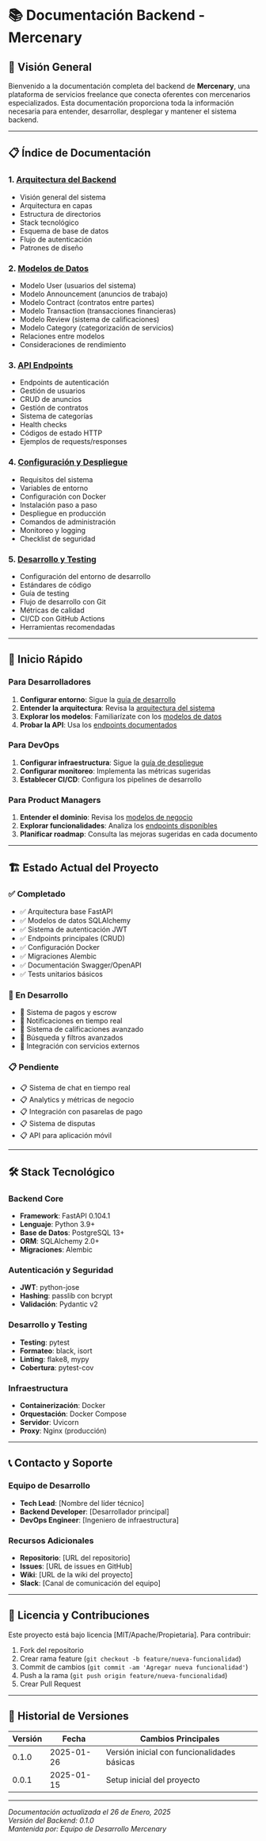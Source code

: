 # **📚 Documentación Backend - Mercenary**

## **🎯 Visión General**

Bienvenido a la documentación completa del backend de **Mercenary**, una plataforma de servicios freelance que conecta oferentes con mercenarios especializados. Esta documentación proporciona toda la información necesaria para entender, desarrollar, desplegar y mantener el sistema backend.

---

## **📋 Índice de Documentación**

### **1. [Arquitectura del Backend](01_Arquitectura_Backend.md)**
- Visión general del sistema
- Arquitectura en capas
- Estructura de directorios
- Stack tecnológico
- Esquema de base de datos
- Flujo de autenticación
- Patrones de diseño

### **2. [Modelos de Datos](02_Modelos_de_Datos.md)**
- Modelo User (usuarios del sistema)
- Modelo Announcement (anuncios de trabajo)
- Modelo Contract (contratos entre partes)
- Modelo Transaction (transacciones financieras)
- Modelo Review (sistema de calificaciones)
- Modelo Category (categorización de servicios)
- Relaciones entre modelos
- Consideraciones de rendimiento

### **3. [API Endpoints](03_API_Endpoints.md)**
- Endpoints de autenticación
- Gestión de usuarios
- CRUD de anuncios
- Gestión de contratos
- Sistema de categorías
- Health checks
- Códigos de estado HTTP
- Ejemplos de requests/responses

### **4. [Configuración y Despliegue](04_Configuracion_y_Despliegue.md)**
- Requisitos del sistema
- Variables de entorno
- Configuración con Docker
- Instalación paso a paso
- Despliegue en producción
- Comandos de administración
- Monitoreo y logging
- Checklist de seguridad

### **5. [Desarrollo y Testing](05_Desarrollo_y_Testing.md)**
- Configuración del entorno de desarrollo
- Estándares de código
- Guía de testing
- Flujo de desarrollo con Git
- Métricas de calidad
- CI/CD con GitHub Actions
- Herramientas recomendadas

---

## **🚀 Inicio Rápido**

### **Para Desarrolladores**
1. **Configurar entorno**: Sigue la [guía de desarrollo](05_Desarrollo_y_Testing.md#configuración-del-entorno-de-desarrollo)
2. **Entender la arquitectura**: Revisa la [arquitectura del sistema](01_Arquitectura_Backend.md)
3. **Explorar los modelos**: Familiarízate con los [modelos de datos](02_Modelos_de_Datos.md)
4. **Probar la API**: Usa los [endpoints documentados](03_API_Endpoints.md)

### **Para DevOps**
1. **Configurar infraestructura**: Sigue la [guía de despliegue](04_Configuracion_y_Despliegue.md)
2. **Configurar monitoreo**: Implementa las métricas sugeridas
3. **Establecer CI/CD**: Configura los pipelines de desarrollo

### **Para Product Managers**
1. **Entender el dominio**: Revisa los [modelos de negocio](02_Modelos_de_Datos.md)
2. **Explorar funcionalidades**: Analiza los [endpoints disponibles](03_API_Endpoints.md)
3. **Planificar roadmap**: Consulta las mejoras sugeridas en cada documento

---

## **🏗️ Estado Actual del Proyecto**

### **✅ Completado**
- ✅ Arquitectura base FastAPI
- ✅ Modelos de datos SQLAlchemy
- ✅ Sistema de autenticación JWT
- ✅ Endpoints principales (CRUD)
- ✅ Configuración Docker
- ✅ Migraciones Alembic
- ✅ Documentación Swagger/OpenAPI
- ✅ Tests unitarios básicos

### **🔄 En Desarrollo**
- 🔄 Sistema de pagos y escrow
- 🔄 Notificaciones en tiempo real
- 🔄 Sistema de calificaciones avanzado
- 🔄 Búsqueda y filtros avanzados
- 🔄 Integración con servicios externos

### **📋 Pendiente**
- 📋 Sistema de chat en tiempo real
- 📋 Analytics y métricas de negocio
- 📋 Integración con pasarelas de pago
- 📋 Sistema de disputas
- 📋 API para aplicación móvil

---

## **🛠️ Stack Tecnológico**

### **Backend Core**
- **Framework**: FastAPI 0.104.1
- **Lenguaje**: Python 3.9+
- **Base de Datos**: PostgreSQL 13+
- **ORM**: SQLAlchemy 2.0+
- **Migraciones**: Alembic

### **Autenticación y Seguridad**
- **JWT**: python-jose
- **Hashing**: passlib con bcrypt
- **Validación**: Pydantic v2

### **Desarrollo y Testing**
- **Testing**: pytest
- **Formateo**: black, isort
- **Linting**: flake8, mypy
- **Cobertura**: pytest-cov

### **Infraestructura**
- **Containerización**: Docker
- **Orquestación**: Docker Compose
- **Servidor**: Uvicorn
- **Proxy**: Nginx (producción)

---

## **📞 Contacto y Soporte**

### **Equipo de Desarrollo**
- **Tech Lead**: [Nombre del líder técnico]
- **Backend Developer**: [Desarrollador principal]
- **DevOps Engineer**: [Ingeniero de infraestructura]

### **Recursos Adicionales**
- **Repositorio**: [URL del repositorio]
- **Issues**: [URL de issues en GitHub]
- **Wiki**: [URL de la wiki del proyecto]
- **Slack**: [Canal de comunicación del equipo]

---

## **📄 Licencia y Contribuciones**

Este proyecto está bajo licencia [MIT/Apache/Propietaria]. Para contribuir:

1. Fork del repositorio
2. Crear rama feature (`git checkout -b feature/nueva-funcionalidad`)
3. Commit de cambios (`git commit -am 'Agregar nueva funcionalidad'`)
4. Push a la rama (`git push origin feature/nueva-funcionalidad`)
5. Crear Pull Request

---

## **🔄 Historial de Versiones**

| Versión | Fecha | Cambios Principales |
|---------|-------|-------------------|
| 0.1.0 | 2025-01-26 | Versión inicial con funcionalidades básicas |
| 0.0.1 | 2025-01-15 | Setup inicial del proyecto |

---

*Documentación actualizada el 26 de Enero, 2025*  
*Versión del Backend: 0.1.0*  
*Mantenida por: Equipo de Desarrollo Mercenary*
